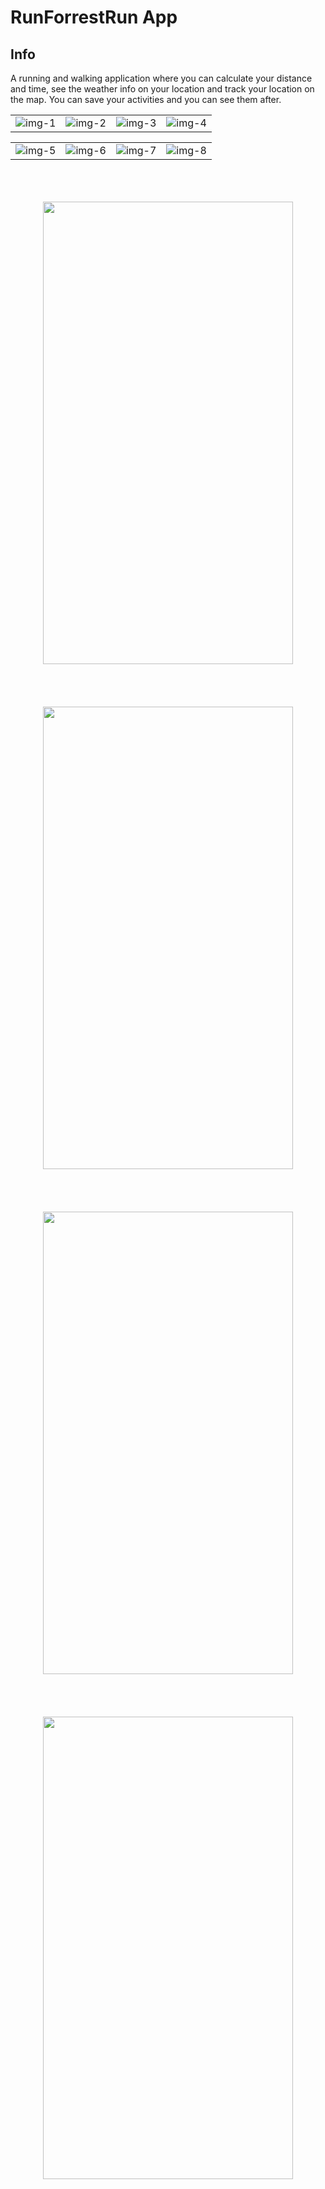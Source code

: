 # RunForrestRun App

## Info

A running and walking application where you can calculate your distance and time, see the weather info on your location and track your location on the map. You can save your activities and you can see them after. 

|                             |                             |                             |                             |                       
| :-------------------------: | :-------------------------: | :-------------------------: | :-------------------------: | 
| ![img-1](src/assets/project-images/1.png '1') | ![img-2](src/assets/project-images/2.png '2') | ![img-3](src/assets/project-images/3.png '3') | ![img-4](src/assets/project-images/4.png '4') 

|                             |                             |                             |                             |                            
| :-------------------------: | :-------------------------: | :-------------------------: | :-------------------------: | 
| ![img-5](src/assets/project-images/5.png '1')| ![img-6](src/assets/project-images/6.png '2') | ![img-7](src/assets/project-images/7.png '3') | ![img-8](src/assets/project-images/8.png '4') | 

<p align="center">
  <br/>
  <br/>
  <br/>
  <img src="src/assets/gifs/gif1.gif" width="400" height="740" >
  <br/>
  <br/>
  <br/>
  <br/>
  <br/>
  <img src="src/assets/gifs/gif2.gif" width="400" height="740" >
  <br/>
  <br/>
  <br/>
  <br/>
  <br/>
  <img src="src/assets/gifs/gif3.gif" width="400" height="740" >
  <br/>
  <br/>
  <br/>
  <br/>
  <br/>
  <img src="src/assets/gifs/gif4.gif" width="400" height="740" >
</p>
